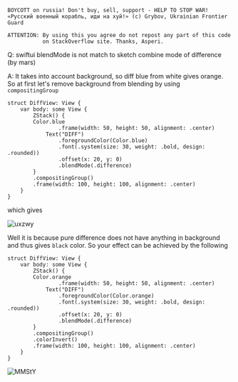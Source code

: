 ```
BOYCOTT on russia! Don't buy, sell, support - HELP TO STOP WAR!
«Русский военный корабль, иди на хуй!» (c) Grybov, Ukrainian Frontier Guard

ATTENTION: By using this you agree do not repost any part of this code
           on StackOverflow site. Thanks, Asperi.
```

Q: swiftui blendMode is not match to sketch combine mode of difference (by mars)

A: It takes into account background, so diff blue from white gives orange. So at first let's remove background from blending by using `compositingGroup`

```
struct DiffView: View {
    var body: some View {
        ZStack() {
        Color.blue
                .frame(width: 50, height: 50, alignment: .center)
            Text("DIFF")
                .foregroundColor(Color.blue)
                .font(.system(size: 30, weight: .bold, design: .rounded))
                .offset(x: 20, y: 0)
                .blendMode(.difference)
        }
        .compositingGroup()
        .frame(width: 100, height: 100, alignment: .center)
    }
}
```

which gives

![uxzwy](https://user-images.githubusercontent.com/62171579/172926415-7a25ffe4-b39d-4c45-a007-fc2a6a2d913a.png)


Well it is because pure difference does not have anything in background and thus gives `black` color. So your effect can be achieved by the following


```
struct DiffView: View {
    var body: some View {
        ZStack() {
        Color.orange
                .frame(width: 50, height: 50, alignment: .center)
            Text("DIFF")
                .foregroundColor(Color.orange)
                .font(.system(size: 30, weight: .bold, design: .rounded))
                .offset(x: 20, y: 0)
                .blendMode(.difference)
        }
        .compositingGroup()
        .colorInvert()
        .frame(width: 100, height: 100, alignment: .center)
    }
}
```
![MMStY](https://user-images.githubusercontent.com/62171579/172926372-2c5a58e6-5bde-4180-8c62-304a7c4773e7.png)


